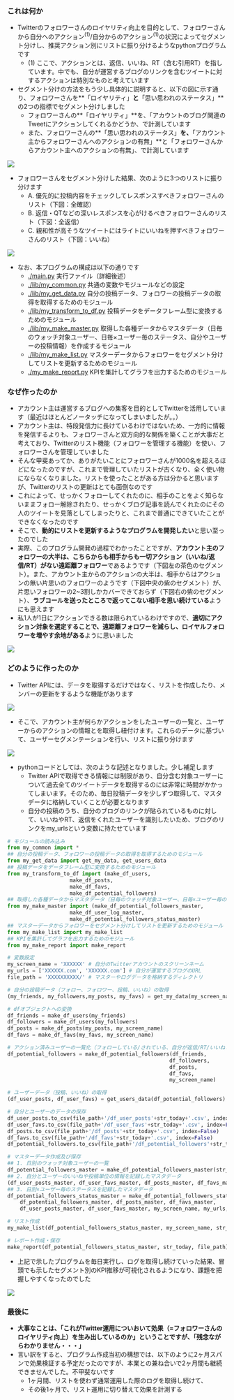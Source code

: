### これは何か
- Twitterのフォロワーさんのロイヤリティ向上を目的として、フォロワーさんから自分へのアクション${}^{(1)}$/自分からのアクション${}^{(1)}$の状況によってセグメント分けし、推奨アクション別にリストに振り分けるようなpythonプログラムです
	- (1) ここで、アクションとは、返信、いいね、RT（含む引用RT）を指しています。中でも、自分が運営するブログのリンクを含むツイートに対するアクションは特別なものと考えています
- セグメント分けの方法をもう少し具体的に説明すると、以下の図に示す通り、フォロワーさんを**「ロイヤリティ」**と**「思い思われのステータス」**の2つの指標でセグメント分けしました
	- フォロワーさんの**「ロイヤリティ」**を、「アカウントのブログ関連のTweetにアクションしてくれるかどうか、で計測しています
	- また、フォロワーさんの**「思い思われのステータス」**を、**「アカウント主からフォロワーさんへのアクションの有無」**と「フォロワーさんからアカウント主へのアクションの有無」、で計測しています

![](http://drive.google.com/uc?export=view&id=18NOlzZjUB4WEMuk6rME38fCXrMu9Ijdf)

- フォロワーさんをセグメント分けした結果、次のように3つのリストに振り分けます
	- A. 優先的に投稿内容をチェックしてレスポンスすべきフォロワーさんのリスト（下図：全確認）
	- B. 返信・QTなどの深いレスポンスを心がけるべきフォロワーさんのリスト（下図：全返信）
	- C. 親和性が高そうなツイートにはライトにいいねを押すべきフォロワーさんのリスト（下図：いいね）

![](http://drive.google.com/uc?export=view&id=1LQB6HtzjyvGGE0EVxKdTmKO2ftjWCoN2)

- なお、本プログラムの構成は以下の通りです
	- [./main.py](https://github.com/MizusakoSadanobu/Portfolio/blob/master/TwitterFollowerAuto-Segmentation/main.py) 実行ファイル（詳細後述）
	- [./lib/my_common.py](https://github.com/MizusakoSadanobu/Portfolio/blob/master/TwitterFollowerAuto-Segmentation/lib/my_common.py) 共通の変数やモジュールなどの設定
	- [./lib/my_get_data.py]() 自分の投稿データ、フォロワーの投稿データの取得を取得するためのモジュール
	- [./lib/my_transform_to_df.py](https://github.com/MizusakoSadanobu/Portfolio/blob/master/TwitterFollowerAuto-Segmentation/lib/my_transform_to_df.py) 投稿データをデータフレーム型に変換するためのモジュール
	- [./lib/my_make_master.py](https://github.com/MizusakoSadanobu/Portfolio/blob/master/TwitterFollowerAuto-Segmentation/lib/my_make_master.py) 取得した各種データからマスタデータ（日毎のウォッチ対象ユーザー、日毎×ユーザー毎のステータス、自分やユーザーの投稿情報）を作成するモジュール
	- [./lib/my_make_list.py](https://github.com/MizusakoSadanobu/Portfolio/blob/master/TwitterFollowerAuto-Segmentation/lib/my_make_list.py) マスターデータからフォロワーをセグメント分けしてリストを更新するためのモジュール
	- [./my_make_report.py](https://github.com/MizusakoSadanobu/Portfolio/blob/master/TwitterFollowerAuto-Segmentation/lib/my_make_report.py) KPIを集計してグラフを出力するためのモジュール

### なぜ作ったのか
- アカウント主は運営するブログへの集客を目的としてTwitterを活用しています（最近はほとんどノータッチになってしまいましたが。。）
- アカウント主は、特段発信力に長けているわけではないため、一方的に情報を発信するよりも、フォロワーさんと双方向的な関係を築くことが大事だと考えており、Twitterのリスト機能（フォロワーを管理する機能）を使い、フォロワーさんを管理していました
- そんな甲斐あってか、ありがたいことにフォロワーさんが1000名を超えるほどになったのですが、これまで管理していたリストが古くなり、全く使い物にならなくなりました。リストを使ったことがある方は分かると思いますが、Twitterのリストの更新はとても面倒なのです
- これによって、せっかくフォローしてくれたのに、相手のことをよく知らないままフォロー解除されたり、せっかくブログ記事を読んでくれたのにその人のツイートを見落としてしまったりと、これまで普通にできていたことができなくなったのです
- そこで、**動的にリストを更新するようなプログラムを開発したい**と思い至ったのでした
- 実際、このプログラム開発の過程でわかったことですが、**アカウント主のフォロワーの大半は、こちらからも相手からも一切アクション（いいね/返信/RT）がない遠距離フォロワー**であるようです（下図左の茶色のセグメント）。また、アカウント主からのアクションの大半は、相手からはアクションの無い片思いのフォロワーのようです（下図中央の紫のセグメント）が、片思いフォロワーの2~3割しかカバーできておらず（下図右の紫のセグメント）、**ラブコールを送ったところで返ってこない相手を思い続けている**ようにも思えます
- 私1人が1日にアクションできる数は限られているわけですので、**適切にアクション対象を選定することで、遠距離フォロワーを減らし、ロイヤルフォロワーを増やす余地がある**ように思いました

![](http://drive.google.com/uc?export=view&id=1LnandC5qeU6cmKWPOJ2pxQuSI88aIawj)

### どのように作ったのか
- Twitter APIには、データを取得するだけではなく、リストを作成したり、メンバーの更新をするような機能があります

![](http://drive.google.com/uc?export=view&id=1pEmP6-gQpQNG5CLUKPN3ncHOK8BUzCRU)

- そこで、アカウント主が何らかアクションをしたユーザーの一覧と、ユーザーからのアクションの情報とを取得し紐付けます。これらのデータに基づいて、ユーザーセグメンテーションを行い、リストに振り分けます

![](http://drive.google.com/uc?export=view&id=1aZsat1P50CfadhtYCpBau4OB0YmTZmzz)

- pythonコードとしては、次のような記述となりました。少し補足します
	- Twitter APIで取得できる情報には制限があり、自分含む対象ユーザーについて過去全てのツイートデータを取得するのには非常に時間がかかってしまいます。そのため、毎日投稿データを少しずつ取得して、マスタデータに格納していくことが必要となります
	- 自分の投稿のうち、自分のブログのリンクが貼られているものに対して、いいねやRT、返信をくれたユーザーを識別したいため、ブログのリンクをmy_urlsという変数に持たせています
```python
# モジュールの読み込み
from my_common import *
## 自分の投稿データ、フォロワーの投稿データの取得を取得するためのモジュール
from my_get_data import get_my_data, get_users_data
## 投稿データをデータフレーム型に変換するためのモジュール
from my_transform_to_df import (make_df_users, 
					make_df_posts, 
					make_df_favs, 						
					make_df_potential_followers)
## 取得した各種データからマスタデータ（日毎のウォッチ対象ユーザー、日毎×ユーザー毎のステータス、自分やユーザーの投稿情報）を作成するモジュール
from my_make_master import (make_df_potential_followers_master,
					make_df_user_log_master,
					make_df_potential_followers_status_master)
## マスターデータからフォロワーをセグメント分けしてリストを更新するためのモジュール
from my_make_list import my_make_list
## KPIを集計してグラフを出力するためのモジュール
from my_make_report import make_report

# 変数設定
my_screen_name = 'XXXXXX' # 自分のTwitterアカウントのスクリーンネーム
my_urls = ['XXXXXX.com', 'XXXXXX.com'] # 自分が運営するブログのURL
file_path = 'XXXXXXXXXX/' # マスターやログデータを格納するディレクトリ

# 自分の投稿データ（フォロー、フォロワー、投稿、いいね）の取得
(my_friends, my_followers,my_posts, my_favs) = get_my_data(my_screen_name)

# dfオブジェクトへの変換
df_friends = make_df_users(my_friends)
df_followers = make_df_users(my_followers)
df_posts = make_df_posts(my_posts, my_screen_name)
df_favs = make_df_favs(my_favs, my_screen_name)

# アクション済みユーザーの一覧化（フォローしている/されている、自分が返信/RT/いいねした人）
df_potential_followers = make_df_potential_followers(df_friends,
													df_followers,
													df_posts, 
													df_favs,
													my_screen_name)

# ユーザーデータ（投稿、いいね）の取得
(df_user_posts, df_user_favs) = get_users_data(df_potential_followers)

# 自分とユーザーのデータの保存
df_user_posts.to_csv(file_path+'/df_user_posts'+str_today+'.csv', index=False)
df_user_favs.to_csv(file_path+'/df_user_favs'+str_today+'.csv', index=False)
df_posts.to_csv(file_path+'/df_posts'+str_today+'.csv', index=False)
df_favs.to_csv(file_path+'/df_favs'+str_today+'.csv', index=False)
df_potential_followers.to_csv(file_path+'/df_potential_followers'+str_today+'.csv', index=False)

# マスターデータ作成及び保存
## 1. 日別のウォッチ対象ユーザーの一覧
df_potential_followers_master = make_df_potential_followers_master(str_today, file_path) 
## 2. 自分とユーザーのいいねや投稿単位の情報を記録したマスタデータ
(df_user_posts_master, df_user_favs_master, df_posts_master, df_favs_master) = make_df_user_log_master(str_today, file_path)
## 3. 日別×ユーザー毎のステータスを記録したマスタデータ
df_potential_followers_status_master = make_df_potential_followers_status_master(
    df_potential_followers_master, df_posts_master, df_favs_master,
    df_user_posts_master, df_user_favs_master, my_screen_name, my_urls, str_today)

# リスト作成
my_make_list(df_potential_followers_status_master, my_screen_name, str_today)

# レポート作成・保存
make_report(df_potential_followers_status_master, str_today, file_path)
```
- 上記で示したプログラムを毎日実行し、ログを取得し続けていった結果、冒頭でも示したセグメント別のKPI推移が可視化されるようになり、課題を把握しやすくなったのでした

![](http://drive.google.com/uc?export=view&id=1LnandC5qeU6cmKWPOJ2pxQuSI88aIawj)

### 最後に
- **大事なことは、「これがTwitter運用についおいて効果（=フォロワーさんのロイヤリティ向上）を生み出しているのか」ということですが、「残念ながらわかりません・・・」**
- 言い訳をすると、プログラム作成当初の構想では、以下のように2ヶ月スパンで効果検証する予定だったのですが、本業との兼ね合いで2ヶ月間も継続できませんでした。不甲斐ないです
	- 1ヶ月間、リストを使わず通常運用した際のログを取得し続けて、
	- その後1ヶ月で、リスト運用に切り替えて効果を計測する
<!--stackedit_data:
eyJoaXN0b3J5IjpbMzEzNDA4MTQ1LC0yMDYwNDg0ODIyLDIwNT
QwODEzMzYsMTg4MzgyOTU4NCw2NDg2MjE3NzYsLTk0Mzg0MDU2
NSwtMTkzNTkwNTYxNCw2ODk2NTMwNTEsNzMwOTk4MTE2XX0=
-->